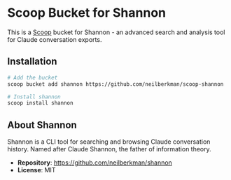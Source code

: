# Scoop Bucket for Shannon

This is a [Scoop](https://scoop.sh/) bucket for Shannon - an advanced search and analysis tool for Claude conversation exports.

## Installation

```bash
# Add the bucket
scoop bucket add shannon https://github.com/neilberkman/scoop-shannon

# Install shannon
scoop install shannon
```

## About Shannon

Shannon is a CLI tool for searching and browsing Claude conversation history. Named after Claude Shannon, the father of information theory.

- **Repository**: https://github.com/neilberkman/shannon
- **License**: MIT
